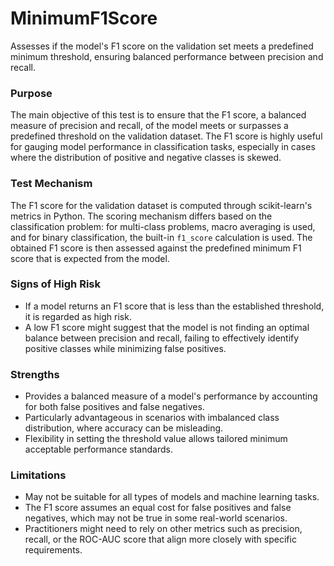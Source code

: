 # MinimumF1Score

Assesses if the model's F1 score on the validation set meets a predefined minimum threshold, ensuring balanced
performance between precision and recall.

### Purpose

The main objective of this test is to ensure that the F1 score, a balanced measure of precision and recall, of the
model meets or surpasses a predefined threshold on the validation dataset. The F1 score is highly useful for
gauging model performance in classification tasks, especially in cases where the distribution of positive and
negative classes is skewed.

### Test Mechanism

The F1 score for the validation dataset is computed through scikit-learn's metrics in Python. The scoring mechanism
differs based on the classification problem: for multi-class problems, macro averaging is used, and for binary
classification, the built-in `f1_score` calculation is used. The obtained F1 score is then assessed against the
predefined minimum F1 score that is expected from the model.

### Signs of High Risk

- If a model returns an F1 score that is less than the established threshold, it is regarded as high risk.
- A low F1 score might suggest that the model is not finding an optimal balance between precision and recall,
failing to effectively identify positive classes while minimizing false positives.

### Strengths

- Provides a balanced measure of a model's performance by accounting for both false positives and false negatives.
- Particularly advantageous in scenarios with imbalanced class distribution, where accuracy can be misleading.
- Flexibility in setting the threshold value allows tailored minimum acceptable performance standards.

### Limitations

- May not be suitable for all types of models and machine learning tasks.
- The F1 score assumes an equal cost for false positives and false negatives, which may not be true in some
real-world scenarios.
- Practitioners might need to rely on other metrics such as precision, recall, or the ROC-AUC score that align more
closely with specific requirements.